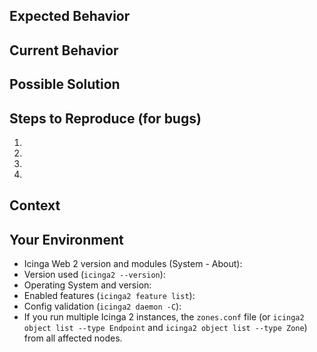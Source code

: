 <!--- Provide a general summary of the issue in the Title above -->

<!-- Formatting tips:

GitHub supports Markdown: https://guides.github.com/features/mastering-markdown/
Multi-line code blocks either with three back ticks, or four space indent.

```
Stacktrace ...
<line>
<line>
```
-->

## Expected Behavior
<!--- If you're describing a bug, tell us what should happen -->
<!--- If you're suggesting a change/improvement, tell us how it should work -->

## Current Behavior
<!--- If describing a bug, tell us what happens instead of the expected behavior -->
<!--- If suggesting a change/improvement, explain the difference from current behavior -->

## Possible Solution
<!--- Not obligatory, but suggest a fix/reason for the bug, -->
<!--- or ideas how to implement:  the addition or change -->

## Steps to Reproduce (for bugs)
<!--- Provide a link to a live example, or an unambiguous set of steps to -->
<!--- reproduce this bug. Include configuration, logs, etc. to reproduce, if relevant -->
1.
2.
3.
4.

## Context
<!--- How has this issue affected you? What are you trying to accomplish? -->
<!--- Providing context helps us come up with a solution that is most useful in the real world -->

## Your Environment
<!--- Include as many relevant details about the environment you experienced the problem in -->
* Icinga Web 2 version and modules (System - About):
* Version used (`icinga2 --version`):
* Operating System and version:
* Enabled features (`icinga2 feature list`):
* Config validation (`icinga2 daemon -C`):
* If you run multiple Icinga 2 instances, the `zones.conf` file (or `icinga2 object list --type Endpoint` and `icinga2 object list --type Zone`) from all affected nodes.

